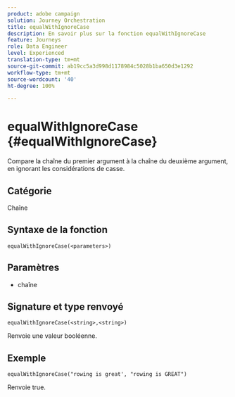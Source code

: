 ```yaml
---
product: adobe campaign
solution: Journey Orchestration
title: equalWithIgnoreCase
description: En savoir plus sur la fonction equalWithIgnoreCase
feature: Journeys
role: Data Engineer
level: Experienced
translation-type: tm+mt
source-git-commit: ab19cc5a3d998d1178984c5028b1ba650d3e1292
workflow-type: tm+mt
source-wordcount: '40'
ht-degree: 100%

---
```



# equalWithIgnoreCase {#equalWithIgnoreCase}

Compare la chaîne du premier argument à la chaîne du deuxième argument, en ignorant les considérations de casse.

## Catégorie

Chaîne

## Syntaxe de la fonction

`equalWithIgnoreCase(<parameters>)`

## Paramètres

* chaîne

## Signature et type renvoyé

`equalWithIgnoreCase(<string>,<string>)`

Renvoie une valeur booléenne.

## Exemple

`equalWithIgnoreCase("rowing is great', "rowing is GREAT")`

Renvoie true.
